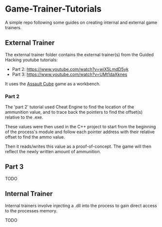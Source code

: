 # Game-Trainer-Tutorials

A simple repo following some guides on creating internal and external game trainers.

## External Trainer

The external trainer folder contains the external trainer(s) from the Guided Hacking
youtube tutorials:

- Part 2: https://www.youtube.com/watch?v=wiX5LmdD5yk
- Part 3: https://www.youtube.com/watch?v=UMt1daXknes

It uses the [Assault Cube](https://assault.cubers.net/) game as a workbench.

### Part 2

The 'part 2' tutorial used Cheat Engine to find the location of the ammunition
value, and to trace back the pointers to find the offset(s) relative to the .exe.

These values were then used in the C++ project to start from the beginning of the
process's module and follow each pointer address with their relative offset to find
the ammo value.

Then it reads/writes this value as a proof-of-concept. The game will then reflect
the newly written amount of ammunition.

## Part 3

TODO

## Internal Trainer

Internal trainers involve injecting a .dll into the process to gain direct access
to the processes memory.

TODO